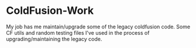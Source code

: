 # ColdFusion-Work
My job has me maintain/upgrade some of the legacy coldfusion code. Some CF utils and random testing files I've used in the process of upgrading/maintaining the legacy code.
